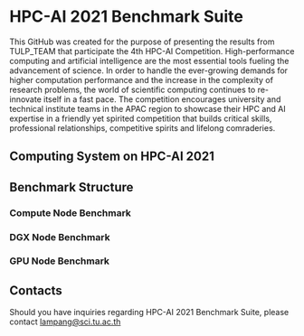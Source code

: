 # HPC-AI 2021 Benchmark Suite
This GitHub was created for the purpose of presenting the results from TULP_TEAM that participate the 4th HPC-AI Competition. High-performance computing and artificial intelligence are the most essential tools fueling the advancement of science. In order to handle the ever-growing demands for higher computation performance and the increase in the complexity of research problems, the world of scientific computing continues to re-innovate itself in a fast pace. The competition encourages university and technical institute teams in the APAC region to showcase their HPC and AI expertise in a friendly yet spirited competition that builds critical skills, professional relationships, competitive spirits and lifelong comraderies.

## Computing System on HPC-AI 2021

## Benchmark Structure

### Compute Node Benchmark

### DGX Node Benchmark

### GPU Node Benchmark

## Contacts
Should you have inquiries regarding HPC-AI 2021 Benchmark Suite, please contact lampang@sci.tu.ac.th

